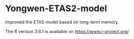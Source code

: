 # Yongwen-ETAS2-model
Improved the ETAS model based on long-term memory.

The R verison 3.6.1 is available on https://www.r-project.org/
